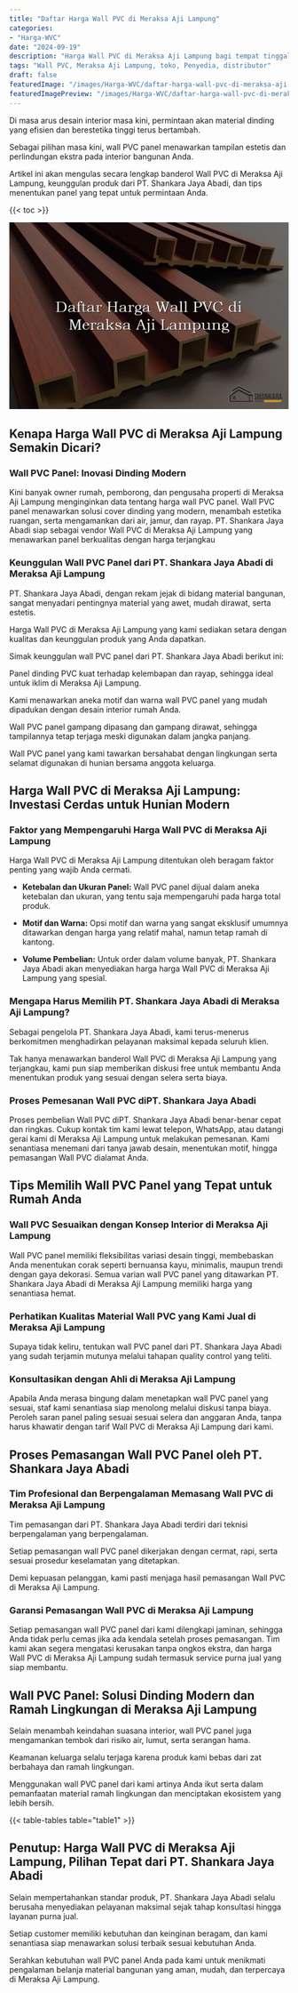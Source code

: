 ```yaml
---
title: "Daftar Harga Wall PVC di Meraksa Aji Lampung"
categories:
- "Harga-WVC"
date: "2024-09-19"
description: "Harga Wall PVC di Meraksa Aji Lampung bagi tempat tinggal, kantor, dan gerai. Panel unggulan, beragam motif, pilihan warna menarik, dengan jasa penempatan ditangani oleh tim ahli dan garansi resmi!|Layanan distribusi Wall PVC di Meraksa Aji Lampung untuk kebutuhan rumah, kantor, maupun gerai, beserta panel terbaik dan penempatan oleh tenaga ahli profesional serta garansi resmi.|Solusi Wall PVC di Meraksa Aji Lampung yang terbukti untuk hunian, kantor, serta gerai, dengan panel unggulan dan pemasangan oleh tenaga ahli ahli dan garansi resmi.|Distribusi Wall PVC di Meraksa Aji Lampung untuk tempat tinggal, kantor, dan ritel, beserta panel terbaik dan instalasi oleh teknisi ahli, dilengkapi dengan jaminan resmi.}"
tags: "Wall PVC, Meraksa Aji Lampung, toko, Penyedia, distributor"
draft: false
featuredImage: "/images/Harga-WVC/daftar-harga-wall-pvc-di-meraksa-aji-lampung.png"
featuredImagePreview: "/images/Harga-WVC/daftar-harga-wall-pvc-di-meraksa-aji-lampung.png"
---
```


Di masa arus desain interior masa kini, permintaan akan material dinding yang efisien dan berestetika tinggi terus bertambah.

Sebagai pilihan masa kini, wall PVC panel menawarkan tampilan estetis dan perlindungan ekstra pada interior bangunan Anda.

Artikel ini akan mengulas secara lengkap banderol Wall PVC di Meraksa Aji Lampung, keunggulan produk dari PT. Shankara Jaya Abadi, dan tips menentukan panel yang tepat untuk permintaan Anda.

{{< toc >}}

![Daftar Harga Wall PVC di Meraksa Aji Lampung](/images/Harga-WVC/Daftar-Harga-Wall-PVC-di-Meraksa-Aji-Lampung.png)

## Kenapa Harga Wall PVC di Meraksa Aji Lampung Semakin Dicari?

### Wall PVC Panel: Inovasi Dinding Modern

Kini banyak owner rumah, pemborong, dan pengusaha properti di Meraksa Aji Lampung menginginkan data tentang harga wall PVC panel. Wall PVC panel menawarkan solusi cover dinding yang modern, menambah estetika ruangan, serta mengamankan dari air, jamur, dan rayap. PT. Shankara Jaya Abadi siap sebagai vendor Wall PVC di Meraksa Aji Lampung yang menawarkan panel berkualitas dengan harga terjangkau

### Keunggulan Wall PVC Panel dari PT. Shankara Jaya Abadi di Meraksa Aji Lampung

PT. Shankara Jaya Abadi, dengan rekam jejak di bidang material bangunan, sangat menyadari pentingnya material yang awet, mudah dirawat, serta estetis.

Harga Wall PVC di Meraksa Aji Lampung yang kami sediakan setara dengan kualitas dan keunggulan produk yang Anda dapatkan.

Simak keunggulan wall PVC panel dari PT. Shankara Jaya Abadi berikut ini:

Panel dinding PVC kuat terhadap kelembapan dan rayap, sehingga ideal untuk iklim di Meraksa Aji Lampung.

Kami menawarkan aneka motif dan warna wall PVC panel yang mudah dipadukan dengan desain interior rumah Anda.

Wall PVC panel gampang dipasang dan gampang dirawat, sehingga tampilannya tetap terjaga meski digunakan dalam jangka panjang.

Wall PVC panel yang kami tawarkan bersahabat dengan lingkungan serta selamat digunakan di hunian bersama anggota keluarga.

## Harga Wall PVC di Meraksa Aji Lampung: Investasi Cerdas untuk Hunian Modern

### Faktor yang Mempengaruhi Harga Wall PVC di Meraksa Aji Lampung

Harga Wall PVC di Meraksa Aji Lampung ditentukan oleh beragam faktor penting yang wajib Anda cermati.

- **Ketebalan dan Ukuran Panel:** Wall PVC panel dijual dalam aneka ketebalan dan ukuran, yang tentu saja mempengaruhi pada harga total produk.

- **Motif dan Warna:** Opsi motif dan warna yang sangat eksklusif umumnya ditawarkan dengan harga yang relatif mahal, namun tetap ramah di kantong.

- **Volume Pembelian:** Untuk order dalam volume banyak, PT. Shankara Jaya Abadi akan menyediakan harga harga Wall PVC di Meraksa Aji Lampung yang spesial.

### Mengapa Harus Memilih PT. Shankara Jaya Abadi di Meraksa Aji Lampung?

Sebagai pengelola PT. Shankara Jaya Abadi, kami terus-menerus berkomitmen menghadirkan pelayanan maksimal kepada seluruh klien.

Tak hanya menawarkan banderol Wall PVC di Meraksa Aji Lampung yang terjangkau, kami pun siap memberikan diskusi free untuk membantu Anda menentukan produk yang sesuai dengan selera serta biaya.

### Proses Pemesanan Wall PVC diPT. Shankara Jaya Abadi

Proses pembelian Wall PVC diPT. Shankara Jaya Abadi benar-benar cepat dan ringkas. Cukup kontak tim kami lewat telepon, WhatsApp, atau datangi gerai kami di Meraksa Aji Lampung untuk melakukan pemesanan. Kami senantiasa menemani dari tanya jawab desain, menentukan motif, hingga pemasangan Wall PVC dialamat Anda.

## Tips Memilih Wall PVC Panel yang Tepat untuk Rumah Anda

### Wall PVC Sesuaikan dengan Konsep Interior di Meraksa Aji Lampung

Wall PVC panel memiliki fleksibilitas variasi desain tinggi, membebaskan Anda menentukan corak seperti bernuansa kayu, minimalis, maupun trendi dengan gaya dekorasi. Semua varian wall PVC panel yang ditawarkan PT. Shankara Jaya Abadi di Meraksa Aji Lampung memiliki harga yang senantiasa hemat.

### Perhatikan Kualitas Material Wall PVC yang Kami Jual di Meraksa Aji Lampung

Supaya tidak keliru, tentukan wall PVC panel dari PT. Shankara Jaya Abadi yang sudah terjamin mutunya melalui tahapan quality control yang teliti.

### Konsultasikan dengan Ahli di Meraksa Aji Lampung

Apabila Anda merasa bingung dalam menetapkan wall PVC panel yang sesuai, staf kami senantiasa siap menolong melalui diskusi tanpa biaya. Peroleh saran panel paling sesuai sesuai selera dan anggaran Anda, tanpa harus khawatir dengan tarif Wall PVC di Meraksa Aji Lampung dari kami.

## Proses Pemasangan Wall PVC Panel oleh PT. Shankara Jaya Abadi

### Tim Profesional dan Berpengalaman Memasang Wall PVC di Meraksa Aji Lampung

Tim pemasangan dari PT. Shankara Jaya Abadi terdiri dari teknisi berpengalaman yang berpengalaman.

Setiap pemasangan wall PVC panel dikerjakan dengan cermat, rapi, serta sesuai prosedur keselamatan yang ditetapkan.

Demi kepuasan pelanggan, kami pasti menjaga hasil pemasangan Wall PVC di Meraksa Aji Lampung.

### Garansi Pemasangan Wall PVC di Meraksa Aji Lampung

Setiap pemasangan wall PVC panel dari kami dilengkapi jaminan, sehingga Anda tidak perlu cemas jika ada kendala setelah proses pemasangan. Tim kami akan segera mengatasi kerusakan tanpa ongkos ekstra, dan harga Wall PVC di Meraksa Aji Lampung sudah termasuk service purna jual yang siap membantu.

## Wall PVC Panel: Solusi Dinding Modern dan Ramah Lingkungan di Meraksa Aji Lampung

Selain menambah keindahan suasana interior, wall PVC panel juga mengamankan tembok dari risiko air, lumut, serta serangan hama.

Keamanan keluarga selalu terjaga karena produk kami bebas dari zat berbahaya dan ramah lingkungan.

Menggunakan wall PVC panel dari kami artinya Anda ikut serta dalam pemanfaatan material ramah lingkungan dan menciptakan ekosistem yang lebih bersih.

{{< table-tables table="table1" >}}

## Penutup: Harga Wall PVC di Meraksa Aji Lampung, Pilihan Tepat dari PT. Shankara Jaya Abadi

Selain mempertahankan standar produk, PT. Shankara Jaya Abadi selalu berusaha menyediakan pelayanan maksimal sejak tahap konsultasi hingga layanan purna jual.

Setiap customer memiliki kebutuhan dan keinginan beragam, dan kami senantiasa siap menawarkan solusi terbaik sesuai kebutuhan Anda.

Serahkan kebutuhan wall PVC panel Anda pada kami untuk menikmati pengalaman belanja material bangunan yang aman, mudah, dan terpercaya di Meraksa Aji Lampung.
